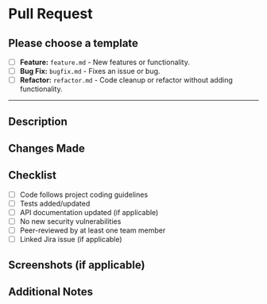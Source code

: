 # Pull Request

## Please choose a template

- [ ] **Feature:** `feature.md` - New features or functionality.
- [ ] **Bug Fix:** `bugfix.md` - Fixes an issue or bug.
- [ ] **Refactor:** `refactor.md` - Code cleanup or refactor without adding functionality.

---

## **Description**
<!-- What does this PR do? -->
<!-- What issue does it solve? (Reference issue number if applicable) -->

## **Changes Made**
<!-- List key changes in the PR -->

## **Checklist**

- [ ] Code follows project coding guidelines
- [ ] Tests added/updated
- [ ] API documentation updated (if applicable)
- [ ] No new security vulnerabilities
- [ ] Peer-reviewed by at least one team member
- [ ] Linked Jira issue (if applicable)

## **Screenshots (if applicable)**
<!-- Add screenshots here if needed -->

## **Additional Notes**
<!-- Provide any additional context or details that would be helpful for reviewers -->
